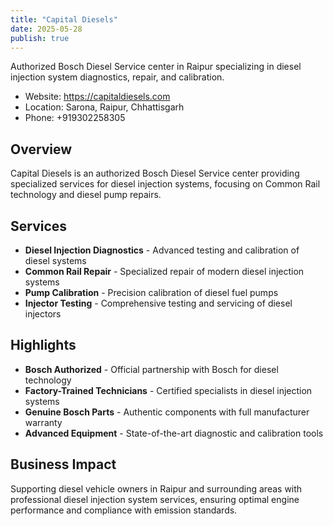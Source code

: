 ```yaml
---
title: "Capital Diesels"
date: 2025-05-28
publish: true
---
```


Authorized Bosch Diesel Service center in Raipur specializing in diesel injection system diagnostics, repair, and calibration.

- Website: https://capitaldiesels.com
- Location: Sarona, Raipur, Chhattisgarh
- Phone: +919302258305

## Overview

Capital Diesels is an authorized Bosch Diesel Service center providing specialized services for diesel injection systems, focusing on Common Rail technology and diesel pump repairs.

## Services

- **Diesel Injection Diagnostics** - Advanced testing and calibration of diesel systems
- **Common Rail Repair** - Specialized repair of modern diesel injection systems
- **Pump Calibration** - Precision calibration of diesel fuel pumps
- **Injector Testing** - Comprehensive testing and servicing of diesel injectors

## Highlights

- **Bosch Authorized** - Official partnership with Bosch for diesel technology
- **Factory-Trained Technicians** - Certified specialists in diesel injection systems
- **Genuine Bosch Parts** - Authentic components with full manufacturer warranty
- **Advanced Equipment** - State-of-the-art diagnostic and calibration tools

## Business Impact

Supporting diesel vehicle owners in Raipur and surrounding areas with professional diesel injection system services, ensuring optimal engine performance and compliance with emission standards.

